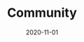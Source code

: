 ---
title: Community
summary: A text-based social media that uses various algorithms and data structures
date: 2020-11-01
thumbnail: "/images/Community.png"
gallery: ["image1.png", "image2.png"]
github:
website:
hidden: true
---